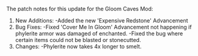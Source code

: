 The patch notes for this update for the Gloom Caves Mod:

 1. New Additions:
 -Added the new 'Expensive Redstone' Advancement
 2. Bug Fixes:
 -Fixed 'Cover Me In Gloom' Advancement not happening if phylerite armor was damaged of enchanted.
 -Fixed the bug where certain items could not be blasted or stonecutted.
 3. Changes:
 -Phylerite now takes 4x longer to smelt.
